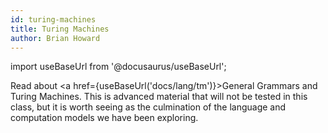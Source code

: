 ```yaml
---
id: turing-machines
title: Turing Machines
author: Brian Howard
---
```

import useBaseUrl from '@docusaurus/useBaseUrl';

Read about <a href={useBaseUrl('docs/lang/tm')}>General Grammars and Turing Machines</a>. This is advanced material that will not be tested in this class, but it is worth seeing as the culmination of the language and computation models we have been exploring.
